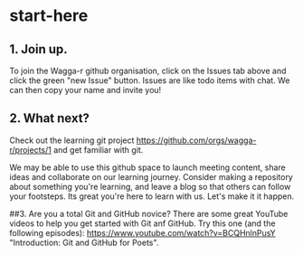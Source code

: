 # start-here
## 1. Join up.
To join the Wagga-r github organisation, click on the Issues tab above and click the green "new Issue" button. Issues are like todo items with chat. We can then copy your name and invite you! 

## 2. What next?
Check out the learning git project https://github.com/orgs/wagga-r/projects/1 and get familiar with git. 

We may be able to use this github space to launch meeting content, share ideas and collaborate on our learning journey. Consider making a repository about something you're learning, and leave a blog so that others can follow your footsteps. 
Its great you're here to learn with us. Let's make it it happen. 

##3. Are you a total Git and GitHub novice?
There are some great YouTube videos to help you get started with Git anf GitHub. Try this one (and the following episodes):
https://www.youtube.com/watch?v=BCQHnlnPusY "Introduction: Git and GitHub for Poets".
